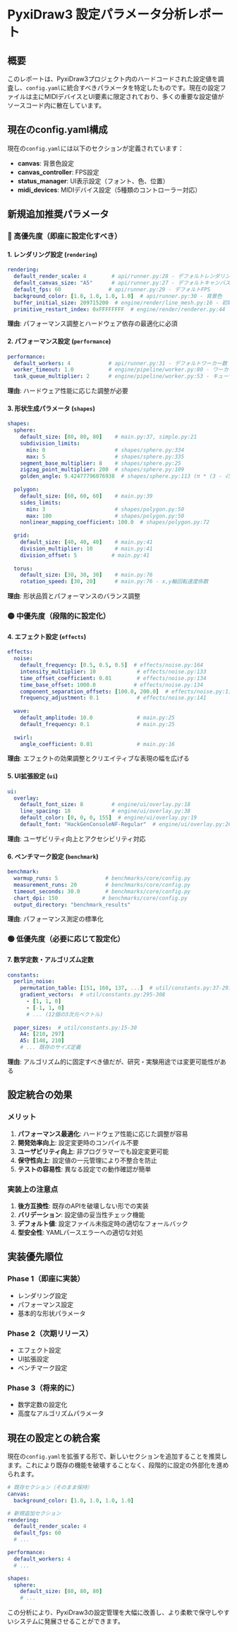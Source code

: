 # PyxiDraw3 設定パラメータ分析レポート

## 概要

このレポートは、PyxiDraw3プロジェクト内のハードコードされた設定値を調査し、`config.yaml`に統合すべきパラメータを特定したものです。現在の設定ファイルは主にMIDIデバイスとUI要素に限定されており、多くの重要な設定値がソースコード内に散在しています。

## 現在のconfig.yaml構成

現在の`config.yaml`には以下のセクションが定義されています：

- **canvas**: 背景色設定
- **canvas_controller**: FPS設定
- **status_manager**: UI表示設定（フォント、色、位置）
- **midi_devices**: MIDIデバイス設定（5種類のコントローラー対応）

## 新規追加推奨パラメータ

### 🔴 高優先度（即座に設定化すべき）

#### 1. レンダリング設定 (`rendering`)

```yaml
rendering:
  default_render_scale: 4        # api/runner.py:28 - デフォルトレンダリング倍率
  default_canvas_size: "A5"      # api/runner.py:27 - デフォルトキャンバスサイズ
  default_fps: 60               # api/runner.py:29 - デフォルトFPS
  background_color: [1.0, 1.0, 1.0, 1.0]  # api/runner.py:30 - 背景色
  buffer_initial_size: 209715200  # engine/render/line_mesh.py:16 - 初期バッファサイズ(200MB)
  primitive_restart_index: 0xFFFFFFFF  # engine/render/renderer.py:44
```

**理由**: パフォーマンス調整とハードウェア依存の最適化に必須

#### 2. パフォーマンス設定 (`performance`)

```yaml
performance:
  default_workers: 4            # api/runner.py:31 - デフォルトワーカー数
  worker_timeout: 1.0           # engine/pipeline/worker.py:80 - ワーカー終了待機時間
  task_queue_multiplier: 2      # engine/pipeline/worker.py:53 - キューサイズ計算係数
```

**理由**: ハードウェア性能に応じた調整が必要

#### 3. 形状生成パラメータ (`shapes`)

```yaml
shapes:
  sphere:
    default_size: [80, 80, 80]    # main.py:37, simple.py:21
    subdivision_limits:
      min: 0                      # shapes/sphere.py:334
      max: 5                      # shapes/sphere.py:335
    segment_base_multiplier: 8    # shapes/sphere.py:25
    zigzag_point_multiplier: 200  # shapes/sphere.py:109
    golden_angle: 9.42477796076938  # shapes/sphere.py:113 (π * (3 - √5))
  
  polygon:
    default_size: [60, 60, 60]    # main.py:39
    sides_limits:
      min: 3                      # shapes/polygon.py:50
      max: 100                    # shapes/polygon.py:50
    nonlinear_mapping_coefficient: 100.0  # shapes/polygon.py:72
  
  grid:
    default_size: [40, 40, 40]    # main.py:41
    division_multiplier: 10       # main.py:41
    division_offset: 5           # main.py:41
  
  torus:
    default_size: [30, 30, 30]    # main.py:76
    rotation_speed: [30, 20]      # main.py:76 - x,y軸回転速度係数
```

**理由**: 形状品質とパフォーマンスのバランス調整

### 🟡 中優先度（段階的に設定化）

#### 4. エフェクト設定 (`effects`)

```yaml
effects:
  noise:
    default_frequency: [0.5, 0.5, 0.5]  # effects/noise.py:164
    intensity_multiplier: 10             # effects/noise.py:133
    time_offset_coefficient: 0.01        # effects/noise.py:134
    time_base_offset: 1000.0            # effects/noise.py:134
    component_separation_offsets: [100.0, 200.0]  # effects/noise.py:115-116
    frequency_adjustment: 0.1            # effects/noise.py:141
  
  wave:
    default_amplitude: 10.0              # main.py:25
    default_frequency: 0.1               # main.py:25
  
  swirl:
    angle_coefficient: 0.01              # main.py:16
```

**理由**: エフェクトの効果調整とクリエイティブな表現の幅を広げる

#### 5. UI拡張設定 (`ui`)

```yaml
ui:
  overlay:
    default_font_size: 8         # engine/ui/overlay.py:18
    line_spacing: 18             # engine/ui/overlay.py:38
    default_color: [0, 0, 0, 155]  # engine/ui/overlay.py:19
    default_font: "HackGenConsoleNF-Regular"  # engine/ui/overlay.py:26
```

**理由**: ユーザビリティ向上とアクセシビリティ対応

#### 6. ベンチマーク設定 (`benchmark`)

```yaml
benchmark:
  warmup_runs: 5               # benchmarks/core/config.py
  measurement_runs: 20         # benchmarks/core/config.py
  timeout_seconds: 30.0        # benchmarks/core/config.py
  chart_dpi: 150              # benchmarks/core/config.py
  output_directory: "benchmark_results"
```

**理由**: パフォーマンス測定の標準化

### 🟢 低優先度（必要に応じて設定化）

#### 7. 数学定数・アルゴリズム定数

```yaml
constants:
  perlin_noise:
    permutation_table: [151, 160, 137, ...]  # util/constants.py:37-291
    gradient_vectors:  # util/constants.py:295-308
      - [1, 1, 0]
      - [-1, 1, 0]
      # ... (12個の3次元ベクトル)
  
  paper_sizes:  # util/constants.py:15-30
    A4: [210, 297]
    A5: [148, 210]
    # ... 既存のサイズ定義
```

**理由**: アルゴリズム的に固定すべき値だが、研究・実験用途では変更可能性がある

## 設定統合の効果

### メリット

1. **パフォーマンス最適化**: ハードウェア性能に応じた調整が容易
2. **開発効率向上**: 設定変更時のコンパイル不要
3. **ユーザビリティ向上**: 非プログラマーでも設定変更可能
4. **保守性向上**: 設定値の一元管理により不整合を防止
5. **テストの容易性**: 異なる設定での動作確認が簡単

### 実装上の注意点

1. **後方互換性**: 既存のAPIを破壊しない形での実装
2. **バリデーション**: 設定値の妥当性チェック機能
3. **デフォルト値**: 設定ファイル未指定時の適切なフォールバック
4. **型安全性**: YAMLパースエラーへの適切な対処

## 実装優先順位

### Phase 1（即座に実装）
- レンダリング設定
- パフォーマンス設定
- 基本的な形状パラメータ

### Phase 2（次期リリース）
- エフェクト設定
- UI拡張設定
- ベンチマーク設定

### Phase 3（将来的に）
- 数学定数の設定化
- 高度なアルゴリズムパラメータ

## 現在の設定との統合案

現在の`config.yaml`を拡張する形で、新しいセクションを追加することを推奨します。これにより既存の機能を破壊することなく、段階的に設定の外部化を進められます。

```yaml
# 既存セクション（そのまま保持）
canvas:
  background_color: [1.0, 1.0, 1.0, 1.0]

# 新規追加セクション
rendering:
  default_render_scale: 4
  default_fps: 60
  # ...

performance:
  default_workers: 4
  # ...

shapes:
  sphere:
    default_size: [80, 80, 80]
    # ...
```

この分析により、PyxiDraw3の設定管理を大幅に改善し、より柔軟で保守しやすいシステムに発展させることができます。